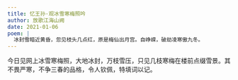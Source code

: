 ```yaml
---
title: 忆王孙·观冰雪寒梅照吟
author: 放歌江海山阙
date: 2021-01-06
poem: |
  冰封雪暗近黄昏，忽见枝头几点红，原是梅仙出月宫。自峥嵘，破劫凌寒傲九冬。
---
```


今日见网上冰雪寒梅照，大地冰封，万枝雪压，只见几枝寒梅在楼前点缀雪景。其不畏严寒，不争三春的品格，令人钦佩，特填词以记。
